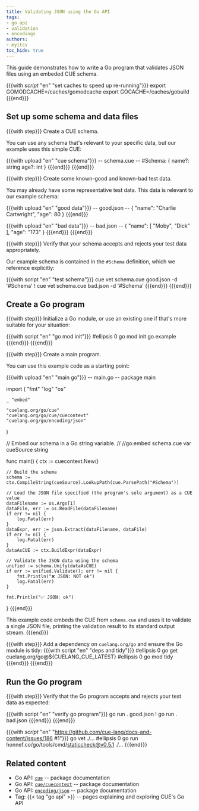 ```yaml
---
title: Validating JSON using the Go API
tags:
- go api
- validation
- encodings
authors:
- myitcv
toc_hide: true
---
```


This guide demonstrates how to write a Go program that validates JSON files
using an embeded CUE schema.

{{{with _script_ "en" "set caches to speed up re-running"}}}
export GOMODCACHE=/caches/gomodcache
export GOCACHE=/caches/gobuild
{{{end}}}

## Set up some schema and data files

{{{with step}}}
Create a CUE schema.

You can use any schema that's relevant to your specific data, but our example uses this simple CUE:

{{{with upload "en" "cue schema"}}}
-- schema.cue --
#Schema: {
	name?: string
	age?:  int
}
{{{end}}}
{{{end}}}


{{{with step}}}
Create some known-good and known-bad test data.

You may already have some representative test data. This data is relevant to our example schema:

{{{with upload "en" "good data"}}}
-- good.json --
{
    "name": "Charlie Cartwright",
    "age": 80
}
{{{end}}}

{{{with upload "en" "bad data"}}}
-- bad.json --
{
    "name": [
        "Moby",
        "Dick"
    ],
    "age": "173"
}
{{{end}}}
{{{end}}}

{{{with step}}}
Verify that your schema accepts and rejects your test data appropriately.

Our example schema is contained in the `#Schema` definition, which we reference explicitly:

{{{with script "en" "test schema"}}}
cue vet   schema.cue good.json -d '#Schema'
! cue vet schema.cue bad.json  -d '#Schema'
{{{end}}}
{{{end}}}

## Create a Go program

{{{with step}}}
Initialize a Go module, or use an existing one if that's more suitable for your situation:

{{{with script "en" "go mod init"}}}
#ellipsis 0
go mod init go.example
{{{end}}}
{{{end}}}

{{{with step}}}
Create a main program.

You can use this example code as a starting point:

{{{with upload "en" "main go"}}}
-- main.go --
package main

import (
	"fmt"
	"log"
	"os"

	_ "embed"

	"cuelang.org/go/cue"
	"cuelang.org/go/cue/cuecontext"
	"cuelang.org/go/encoding/json"
)

// Embed our schema in a Go string variable.
//
//go:embed schema.cue
var cueSource string

func main() {
	ctx := cuecontext.New()

	// Build the schema
	schema := ctx.CompileString(cueSource).LookupPath(cue.ParsePath("#Schema"))

	// Load the JSON file specified (the program's sole argument) as a CUE value
	dataFilename := os.Args[1]
	dataFile, err := os.ReadFile(dataFilename)
	if err != nil {
		log.Fatal(err)
	}
	dataExpr, err := json.Extract(dataFilename, dataFile)
	if err != nil {
		log.Fatal(err)
	}
	dataAsCUE := ctx.BuildExpr(dataExpr)

	// Validate the JSON data using the schema
	unified := schema.Unify(dataAsCUE)
	if err := unified.Validate(); err != nil {
		fmt.Println("❌ JSON: NOT ok")
		log.Fatal(err)
	}

	fmt.Println("✅ JSON: ok")
}
{{{end}}}

This example code embeds the CUE from `schema.cue` and uses it to validate a
single JSON file, printing the validation result to its standard output stream.
{{{end}}}

{{{with step}}}
Add a dependency on `cuelang.org/go` and ensure the Go module is tidy:
{{{with script "en" "deps and tidy"}}}
#ellipsis 0
go get cuelang.org/go@${CUELANG_CUE_LATEST}
#ellipsis 0
go mod tidy
{{{end}}}
{{{end}}}

## Run the Go program

{{{with step}}}
Verify that the Go program accepts and rejects your test data as expected:

{{{with script "en" "verify go program"}}}
go run . good.json
! go run . bad.json
{{{end}}}
{{{end}}}

{{{with _script_ "en" "https://github.com/cue-lang/docs-and-content/issues/186 #1"}}}
go vet ./...
#ellipsis 0
go run honnef.co/go/tools/cmd/staticcheck@v0.5.1 ./...
{{{end}}}

## Related content

- Go API: [`cue`](https://pkg.go.dev/cuelang.org/go/cue#section-documentation) -- package documentation
- Go API: [`cue/cuecontext`](https://pkg.go.dev/cuelang.org/go/cue/cuecontext#section-documentation) -- package documentation
- Go API: [`encoding/json`](https://pkg.go.dev/cuelang.org/go/encoding/json#section-documentation) -- package documentation
- Tag: {{< tag "go api" >}} -- pages explaining and exploring CUE's Go API
